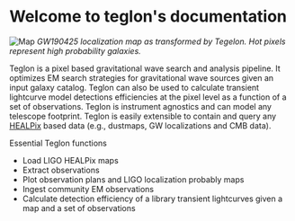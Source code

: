 # Welcome to teglon's documentation

![Map](static/map.png)
*GW190425 localization map as transformed by Tegelon. Hot pixels represent high probability galaxies.*

Teglon is a pixel based gravitational wave search and analysis pipeline. It optimizes 
EM search strategies for gravitational wave sources given an input galaxy catalog. Teglon can 
also be used to calculate transient lightcurve model detections efficiencies at the pixel level as 
a function of a set of observations. Teglon is instrument agnostics and can model any telescope 
footprint. Teglon is easily extensible to contain and query any 
[HEALPix](https://healpix.jpl.nasa.gov/) based data (e.g., dustmaps, GW localizations and CMB data).

Essential Teglon functions

* Load LIGO HEALPix maps
* Extract observations
* Plot observation plans and LIGO localization probably maps 
* Ingest community EM observations
* Calculate detection efficiency of a library transient lightcurves given a map and a set of observations
